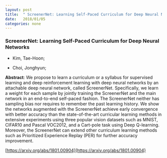 ```yaml
---
layout: post
title:  " ScreenerNet: Learning Self-Paced Curriculum for Deep Neural Networks"
date:   2018/01/05
categories: none
---
```




### ScreenerNet: Learning Self-Paced Curriculum for Deep Neural Networks



* Kim, Tae-Hoon; 

* Choi, Jonghyun; 





**Abstract**:  We propose to learn a curriculum or a syllabus for supervised learning and deep reinforcement learning with deep neural networks by an attachable deep neural network, called ScreenerNet. Specifically, we learn a weight for each sample by jointly training the ScreenerNet and the main network in an end-to-end self-paced fashion. The ScreenerNet neither has sampling bias nor requires to remember the past learning history. We show the networks augmented with the ScreenerNet achieve early convergence with better accuracy than the state-of-the-art curricular learning methods in extensive experiments using three popular vision datasets such as MNIST, CIFAR10 and Pascal VOC2012, and a Cart-pole task using Deep Q-learning. Moreover, the ScreenerNet can extend other curriculum learning methods such as Prioritized Experience Replay (PER) for further accuracy improvement. 



 [https://arxiv.org/abs/1801.00904](https://arxiv.org/abs/1801.00904) 


